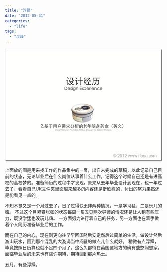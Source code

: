 ```yaml
---
title: "浮躁"
date: "2012-05-31"
categories: 
  - "life"
tags: 
  - "浮躁"
---
```


![打印](images/pillbox1-01.jpg "打印")

上面放的图是用来找工作的作品集中的一页，出自未完成的草稿，以此记录自己目前的状态，无论毕业后在什么岗位从事着什么工作，记得这个时候自己还是有进高校的高校梦的。准备简历的过程中才发现，原来从去年毕业设计到现在，也一年过去了，看看自己UK文件夹里面越来越多的内容还是挺欣慰的，付出的努力果然还是能看见一点的。

不知不觉又是一个月过去了，日子过得快无非两种情况，一是学习猛，二是玩儿的嗨。 不过这个月紧紧张张的状态每周一周五见两次导师的情况还是让人稍有些压力，既没学猛也没玩儿嗨。 一方面努力进行着自己的任务，另一方面也在着手做着个人简历准备毕业后的工作。

而在自己的内心，现在则更向往早早回国然后安定然后过简单的生活，做设计然后游山玩水，回到那个混乱的大漩涡当中闷骚的做点儿什么就好。 稍微有点浮躁，毕竟按照日历算也就不足四个月了，这么久都待在英国这地方的确有些憋闷想家，面临毕业后的未来也有些许期待，期待回到那片热土。

五月，有些浮躁。
